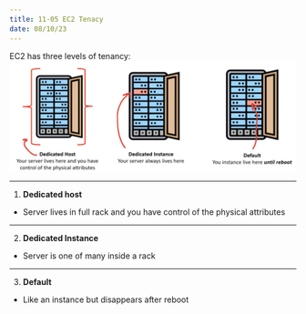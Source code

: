```yaml
---
title: 11-05 EC2 Tenacy
date: 08/10/23
---
```


EC2 has three levels of tenancy:  
![](images/11_EC2/11-05/11-05_Tenacy_Levels.png)

---

1. **Dedicated host**

* Server lives in full rack and you have control of the physical attributes

---

2. **Dedicated Instance**

* Server is one of many inside a rack

---

3. **Default**

* Like an instance but disappears after reboot
